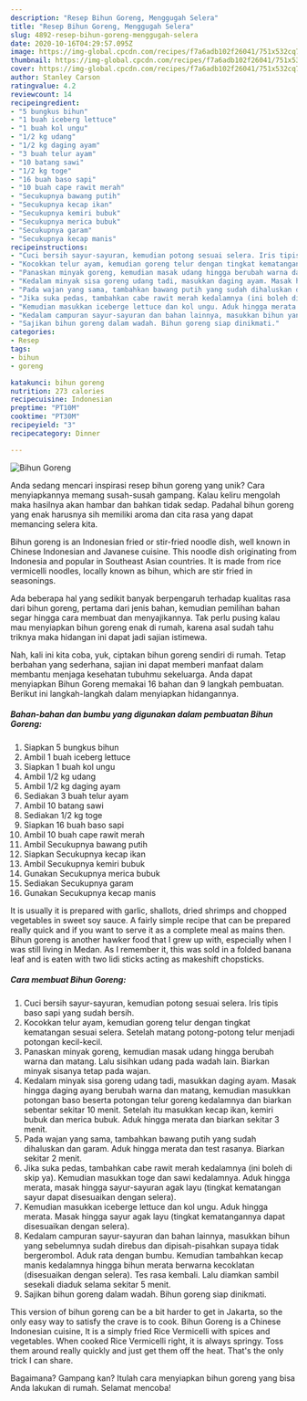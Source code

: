 ```yaml
---
description: "Resep Bihun Goreng, Menggugah Selera"
title: "Resep Bihun Goreng, Menggugah Selera"
slug: 4892-resep-bihun-goreng-menggugah-selera
date: 2020-10-16T04:29:57.095Z
image: https://img-global.cpcdn.com/recipes/f7a6adb102f26041/751x532cq70/bihun-goreng-foto-resep-utama.jpg
thumbnail: https://img-global.cpcdn.com/recipes/f7a6adb102f26041/751x532cq70/bihun-goreng-foto-resep-utama.jpg
cover: https://img-global.cpcdn.com/recipes/f7a6adb102f26041/751x532cq70/bihun-goreng-foto-resep-utama.jpg
author: Stanley Carson
ratingvalue: 4.2
reviewcount: 14
recipeingredient:
- "5 bungkus bihun"
- "1 buah iceberg lettuce"
- "1 buah kol ungu"
- "1/2 kg udang"
- "1/2 kg daging ayam"
- "3 buah telur ayam"
- "10 batang sawi"
- "1/2 kg toge"
- "16 buah baso sapi"
- "10 buah cape rawit merah"
- "Secukupnya bawang putih"
- "Secukupnya kecap ikan"
- "Secukupnya kemiri bubuk"
- "Secukupnya merica bubuk"
- "Secukupnya garam"
- "Secukupnya kecap manis"
recipeinstructions:
- "Cuci bersih sayur-sayuran, kemudian potong sesuai selera. Iris tipis baso sapi yang sudah bersih."
- "Kocokkan telur ayam, kemudian goreng telur dengan tingkat kematangan sesuai selera. Setelah matang potong-potong telur menjadi potongan kecil-kecil."
- "Panaskan minyak goreng, kemudian masak udang hingga berubah warna dan matang. Lalu sisihkan udang pada wadah lain. Biarkan minyak sisanya tetap pada wajan."
- "Kedalam minyak sisa goreng udang tadi, masukkan daging ayam. Masak hingga daging ayang berubah warna dan matang, kemudian masukkan potongan baso beserta potongan telur goreng kedalamnya dan biarkan sebentar sekitar 10 menit. Setelah itu masukkan kecap ikan, kemiri bubuk dan merica bubuk. Aduk hingga merata dan biarkan sekitar 3 menit."
- "Pada wajan yang sama, tambahkan bawang putih yang sudah dihaluskan dan garam. Aduk hingga merata dan test rasanya. Biarkan sekitar 2 menit."
- "Jika suka pedas, tambahkan cabe rawit merah kedalamnya (ini boleh di skip ya). Kemudian masukkan toge dan sawi kedalamnya. Aduk hingga merata, masak hingga sayur-sayuran agak layu (tingkat kematangan sayur dapat disesuaikan dengan selera)."
- "Kemudian masukkan iceberge lettuce dan kol ungu. Aduk hingga merata. Masak hingga sayur agak layu (tingkat kematangannya dapat disesuaikan dengan selera)."
- "Kedalam campuran sayur-sayuran dan bahan lainnya, masukkan bihun yang sebelumnya sudah direbus dan dipisah-pisahkan supaya tidak bergerombol. Aduk rata dengan bumbu. Kemudian tambahkan kecap manis kedalamnya hingga bihun merata berwarna kecoklatan (disesuaikan dengan selera). Tes rasa kembali. Lalu diamkan sambil sesekali diaduk selama sekitar 5 menit."
- "Sajikan bihun goreng dalam wadah. Bihun goreng siap dinikmati."
categories:
- Resep
tags:
- bihun
- goreng

katakunci: bihun goreng 
nutrition: 273 calories
recipecuisine: Indonesian
preptime: "PT10M"
cooktime: "PT30M"
recipeyield: "3"
recipecategory: Dinner

---
```



![Bihun Goreng](https://img-global.cpcdn.com/recipes/f7a6adb102f26041/751x532cq70/bihun-goreng-foto-resep-utama.jpg)

Anda sedang mencari inspirasi resep bihun goreng yang unik? Cara menyiapkannya memang susah-susah gampang. Kalau keliru mengolah maka hasilnya akan hambar dan bahkan tidak sedap. Padahal bihun goreng yang enak harusnya sih memiliki aroma dan cita rasa yang dapat memancing selera kita.

Bihun goreng is an Indonesian fried or stir-fried noodle dish, well known in Chinese Indonesian and Javanese cuisine. This noodle dish originating from Indonesia and popular in Southeast Asian countries. It is made from rice vermicelli noodles, locally known as bihun, which are stir fried in seasonings.

Ada beberapa hal yang sedikit banyak berpengaruh terhadap kualitas rasa dari bihun goreng, pertama dari jenis bahan, kemudian pemilihan bahan segar hingga cara membuat dan menyajikannya. Tak perlu pusing kalau mau menyiapkan bihun goreng enak di rumah, karena asal sudah tahu triknya maka hidangan ini dapat jadi sajian istimewa.


Nah, kali ini kita coba, yuk, ciptakan bihun goreng sendiri di rumah. Tetap berbahan yang sederhana, sajian ini dapat memberi manfaat dalam membantu menjaga kesehatan tubuhmu sekeluarga. Anda dapat menyiapkan Bihun Goreng memakai 16 bahan dan 9 langkah pembuatan. Berikut ini langkah-langkah dalam menyiapkan hidangannya.

<!--inarticleads1-->

##### Bahan-bahan dan bumbu yang digunakan dalam pembuatan Bihun Goreng:

1. Siapkan 5 bungkus bihun
1. Ambil 1 buah iceberg lettuce
1. Siapkan 1 buah kol ungu
1. Ambil 1/2 kg udang
1. Ambil 1/2 kg daging ayam
1. Sediakan 3 buah telur ayam
1. Ambil 10 batang sawi
1. Sediakan 1/2 kg toge
1. Siapkan 16 buah baso sapi
1. Ambil 10 buah cape rawit merah
1. Ambil Secukupnya bawang putih
1. Siapkan Secukupnya kecap ikan
1. Ambil Secukupnya kemiri bubuk
1. Gunakan Secukupnya merica bubuk
1. Sediakan Secukupnya garam
1. Gunakan Secukupnya kecap manis


It is usually it is prepared with garlic, shallots, dried shrimps and chopped vegetables in sweet soy sauce. A fairly simple recipe that can be prepared really quick and if you want to serve it as a complete meal as mains then. Bihun goreng is another hawker food that I grew up with, especially when I was still living in Medan. As I remember it, this was sold in a folded banana leaf and is eaten with two lidi sticks acting as makeshift chopsticks. 

<!--inarticleads2-->

##### Cara membuat Bihun Goreng:

1. Cuci bersih sayur-sayuran, kemudian potong sesuai selera. Iris tipis baso sapi yang sudah bersih.
1. Kocokkan telur ayam, kemudian goreng telur dengan tingkat kematangan sesuai selera. Setelah matang potong-potong telur menjadi potongan kecil-kecil.
1. Panaskan minyak goreng, kemudian masak udang hingga berubah warna dan matang. Lalu sisihkan udang pada wadah lain. Biarkan minyak sisanya tetap pada wajan.
1. Kedalam minyak sisa goreng udang tadi, masukkan daging ayam. Masak hingga daging ayang berubah warna dan matang, kemudian masukkan potongan baso beserta potongan telur goreng kedalamnya dan biarkan sebentar sekitar 10 menit. Setelah itu masukkan kecap ikan, kemiri bubuk dan merica bubuk. Aduk hingga merata dan biarkan sekitar 3 menit.
1. Pada wajan yang sama, tambahkan bawang putih yang sudah dihaluskan dan garam. Aduk hingga merata dan test rasanya. Biarkan sekitar 2 menit.
1. Jika suka pedas, tambahkan cabe rawit merah kedalamnya (ini boleh di skip ya). Kemudian masukkan toge dan sawi kedalamnya. Aduk hingga merata, masak hingga sayur-sayuran agak layu (tingkat kematangan sayur dapat disesuaikan dengan selera).
1. Kemudian masukkan iceberge lettuce dan kol ungu. Aduk hingga merata. Masak hingga sayur agak layu (tingkat kematangannya dapat disesuaikan dengan selera).
1. Kedalam campuran sayur-sayuran dan bahan lainnya, masukkan bihun yang sebelumnya sudah direbus dan dipisah-pisahkan supaya tidak bergerombol. Aduk rata dengan bumbu. Kemudian tambahkan kecap manis kedalamnya hingga bihun merata berwarna kecoklatan (disesuaikan dengan selera). Tes rasa kembali. Lalu diamkan sambil sesekali diaduk selama sekitar 5 menit.
1. Sajikan bihun goreng dalam wadah. Bihun goreng siap dinikmati.


This version of bihun goreng can be a bit harder to get in Jakarta, so the only easy way to satisfy the crave is to cook. Bihun Goreng is a Chinese Indonesian cuisine, It is a simply fried Rice Vermicelli with spices and vegetables. When cooked Rice Vermicelli right, it is always springy. Toss them around really quickly and just get them off the heat. That&#39;s the only trick I can share. 

Bagaimana? Gampang kan? Itulah cara menyiapkan bihun goreng yang bisa Anda lakukan di rumah. Selamat mencoba!
